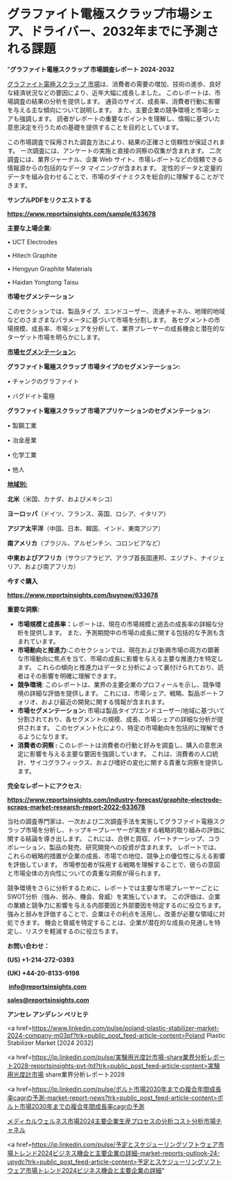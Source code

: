 # グラファイト電極スクラップ市場シェア、ドライバー、2032年までに予測される課題

"<strong>グラファイト電極スクラップ 市場調査レポート 2024-2032</strong>

<a href=https://www.reportsinsights.com/sample/633678>グラファイト電極スクラップ 市場</a>は、消費者の需要の増加、技術の進歩、良好な経済状況などの要因により、近年大幅に成長しました。 このレポートは、市場調査の結果の分析を提供します。 通貨のサイズ、成長率、消費者行動に影響を与える主な傾向について説明します。 また、主要企業の競争環境と市場シェアも強調します。 読者がレポートの重要なポイントを理解し、情報に基づいた意思決定を行うための基礎を提供することを目的としています。

この市場調査で採用された調査方法により、結果の正確さと信頼性が保証されます。 一次調査には、アンケートの実施と直接の洞察の収集が含まれます。 二次調査には、業界ジャーナル、企業 Web サイト、市場レポートなどの信頼できる情報源からの包括的なデータ マイニングが含まれます。 定性的データと定量的データを組み合わせることで、市場のダイナミクスを総合的に理解することができます。

<strong><b>サンプルPDFをリクエストする</b></strong>

<a href=https://www.reportsinsights.com/sample/633678><strong><u>https://www.reportsinsights.com/sample/633678</u></strong></a>

<strong>主要な上場企業:</strong>

• UCT Electrodes

• Hitech Graphite

• Hengyun Graphite Materials

• Haidan Yongtong Taisu

<strong>市場セグメンテーション</strong>

このセクションでは、製品タイプ、エンドユーザー、流通チャネル、地理的地域などのさまざまなパラメータに基づいて市場を分割します。 各セグメントの市場規模、成長率、市場シェアを分析して、業界プレーヤーの成長機会と潜在的なターゲット市場を明らかにします。

<strong><u>市場セグメンテーション</u></strong><strong><u>:</u></strong>

<strong>グラファイト電極スクラップ 市場タイプのセグメンテーション:</strong>

• チャンクのグラファイト

• バグドイト電極

<strong>グラファイト電極スクラップ 市場アプリケーションのセグメンテーション:</strong>

• 製鋼工業

• 冶金産業

• 化学工業

• 他人

<strong><u>地域別</u></strong><strong><u>:</u></strong>

<strong>北米</strong>（米国、カナダ、およびメキシコ）

<strong>ヨーロッパ</strong>（ドイツ、フランス、英国、ロシア、イタリア）

<strong>アジア太平洋</strong>（中国、日本、韓国、インド、東南アジア）

<strong>南アメリカ</strong>（ブラジル、アルゼンチン、コロンビアなど）

<strong>中東およびアフリカ</strong>（サウジアラビア、アラブ首長国連邦、エジプト、ナイジェリア、および南アフリカ）

<strong>今すぐ購入</strong>

<a href=https://www.reportsinsights.com/buynow/633678><strong><u>https://www.reportsinsights.com/buynow/633678</u></strong></a>

<strong>重要な洞察:</strong>
<ul>
  <li><strong>市場規模と成長率：</strong>レポートは、現在の市場規模と過去の成長率の詳細な分析を提供します。 また、予測期間中の市場の成長に関する包括的な予測も含まれています。</li>
  <li><strong>市場動向と推進力:</strong>このセクションでは、現在および新興市場の両方の顕著な市場動向に焦点を当て、市場の成長に影響を与える主要な推進力を特定します。 これらの傾向と推進力はデータと分析によって裏付けられており、読者はその影響を明確に理解できます。</li>
  <li><strong>競争環境</strong>: このレポートは、業界の主要企業のプロフィールを示し、競争環境の詳細な評価を提供します。 これには、市場シェア、戦略、製品ポートフォリオ、および最近の開発に関する情報が含まれます。</li>
  <li><strong>市場セグメンテーション: </strong>市場は製品タイプ/エンドユーザー/地域に基づいて分割されており、各セグメントの規模、成長、市場シェアの詳細な分析が提供されます。 このセグメント化により、特定の市場動向を包括的に理解できるようになります。</li>
  <li><strong>消費者の洞察 : </strong>このレポートは消費者の行動と好みを調査し、購入の意思決定に影響を与える主要な要因を強調しています。 これは、消費者の人口統計、サイコグラフィックス、および嗜好の変化に関する貴重な洞察を提供します。</li>
</ul>
<strong>完全なレポートにアクセス:</strong>

<a href=https://www.reportsinsights.com/industry-forecast/graphite-electrode-scraps-market-research-report-2022-633678><strong><u><b>https://www.reportsinsights.com/industry-forecast/graphite-electrode-scraps-market-research-report-2022-633678</b></u></strong></a>

当社の調査専門家は、一次および二次調査手法を実施してグラファイト電極スクラップ市場を分析し、トップキープレーヤーが実施する戦略的取り組みの評価に関する結論を導き出します。 これには、合併と買収、パートナーシップ、コラボレーション、製品の発売、研究開発への投資が含まれます。 レポートでは、これらの戦略的措置が企業の成長、市場での地位、競争上の優位性に与える影響を評価しています。 市場参加者が採用する戦略を理解することで、彼らの意図と市場全体の方向性についての貴重な洞察が得られます。

競争環境をさらに分析するために、レポートでは主要な市場プレーヤーごとにSWOT分析（強み、弱み、機会、脅威）を実施しています。 この評価は、企業の業績と競争力に影響を与える内部要因と外部要因を特定するのに役立ちます。 強みと弱みを評価することで、企業はその利点を活用し、改善が必要な領域に対処できます。 機会と脅威を特定することは、企業が潜在的な成長の見通しを特定し、リスクを軽減するのに役立ちます。

<strong>お問い合わせ：</strong>

<strong>(US) +1-214-272-0393</strong>

<strong>(UK) +44-20-8133-9198</strong>

<strong> </strong><a href=info@reportsinsights.com><strong><u>info@reportsinsights.com</u></strong></a>

<a href=sales@reportsinsights.com><strong><u>sales@reportsinsights.com</u></strong></a>

<strong>アンセレ アンデレン ベリヒテ</strong>

<a href=https://www.linkedin.com/pulse/poland-plastic-stabilizer-market-2024-company-m03pf?trk=public_post_feed-article-content>Poland Plastic Stabilizer Market [2024 2032]</a>

<a href=https://jp.linkedin.com/pulse/実験用光度計市場-share業界分析レポート2028-reportsinsights-pvt-ltd?trk=public_post_feed-article-content>実験用光度計市場 share業界分析レポート2028</a>

<a href=https://jp.linkedin.com/pulse/ボルト市場2030年までの複合年間成長率cagrの予測-market-report-news?trk=public_post_feed-article-content>ボルト市場2030年までの複合年間成長率cagrの予測</a>

<a href=https://www.linkedin.com/pulse/メディカルウェルネス市場2024主要企業生産プロセスの分析コスト分析市場チャネル-reports-insights-expert-klm6f/>メディカルウェルネス市場2024主要企業生産プロセスの分析コスト分析市場チャネル</a>

<a href=https://jp.linkedin.com/pulse/予定とスケジューリングソフトウェア市場トレンド2024ビジネス機会と主要企業の詳細-market-reports-outlook-24-upydc?trk=public_post_feed-article-content>予定とスケジューリングソフトウェア市場トレンド2024ビジネス機会と主要企業の詳細</a>"
